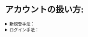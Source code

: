 # アカウントの扱い方:  

<details>
<summary>新規登手法：</summary><br>
 1. 氏名、住所、ユーザー名とパスワード、メールアドレスを入力して、登録ボタンを押す。<br>
 2. 書類検討が終わったら、登録されたメールに確認メールを送ります（１－２日間）。<br> 
 3. ユーザーは届いて来たメールを確認する必要があります。<br>
 4. 新規登録は完成しました。<br>
</details>  

<details>
<summary>ログイン手法：</summary><br>
 1. ユーザー名とパスワードを入力し、ログインのボタンを押す。<br>
 2. もし入力された情報が正しかったら、[次](https://1523018.github.io/FujiCoin/user "ユーザーのページへ") へ移動する。<br>
 3. もし正しくなかったら、「ユーザー名やパスワードが違います。もう一度やり直してください。」というメッセージを表示する。
</details>  




 
    
    

